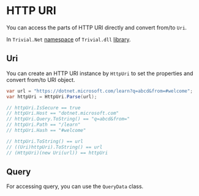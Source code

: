 # HTTP URI

You can access the parts of HTTP URI directly and convert from/to `Uri`.

In `Trivial.Net` [namespace](./net) of `Trivial.dll` [library](../../).

## Uri

You can create an HTTP URI instance by `HttpUri` to set the properties and convert from/to URI object.

```csharp
var url = "https://dotnet.microsoft.com/learn?q=abcd&from=#welcome";
var httpUri = HttpUri.Parse(url);

// httpUri.IsSecure == true
// httpUri.Host == "dotnet.microsoft.com"
// httpUri.Query.ToString() == "q=abcd&from="
// httpUri.Path == "/learn"
// httpUri.Hash == "#welcome"

// httpUri.ToString() == url
// ((Uri)httpUri).ToString() == url
// (HttpUri)(new Uri(url)) == httpUri
```

## Query

For accessing query, you can use the `QueryData` class.

